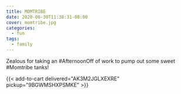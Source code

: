 ```yaml
---
title: MOMTRIBE
date: 2020-06-30T11:38:31-08:00
cover: momtribe.jpg
categories:
  - fun
tags:
  - family
---
```


Zealous for taking an #AfternoonOff of work to pump out some sweet #Momtribe tanks!

<!--more-->


{{< add-to-cart delivered="AK3M2JGLXEXRE" pickup="9BGWMSHXPSMKE" >}}
